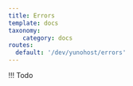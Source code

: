 ```yaml
---
title: Errors
template: docs
taxonomy:
    category: docs
routes:
  default: '/dev/yunohost/errors'
---
```


!!! Todo
